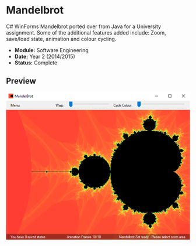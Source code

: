 # Mandelbrot

C# WinForms Mandelbrot ported over from Java for a University assignment. Some of the additional features added include: Zoom, save/load state, animation and colour cycling.

* **Module:** Software Engineering
* **Date:** Year 2 (2014/2015)
* **Status:** Complete

## Preview

<img width="545" style="margin-right: 10px;" alt="Mandelbrot" src="https://raw.githubusercontent.com/ahawkin/personal-portfolio/master/assets/img/previews/mandelbrot-preview-1.PNG">